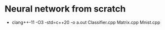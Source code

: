 # Neural network from scratch

* clang++-11 -O3 -std=c++20 -o a.out Classifier.cpp Matrix.cpp Mnist.cpp

